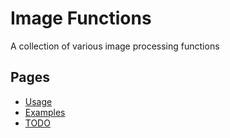 # Image Functions #
A collection of various image processing functions

## Pages ##
* [Usage](usage.md)
* [Examples](examples.md)
* [TODO](todo.md)
